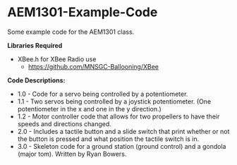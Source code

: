 # AEM1301-Example-Code
Some example code for the AEM1301 class. 

**Libraries Required**
- XBee.h for XBee Radio use
  - https://github.com/MNSGC-Ballooning/XBee

**Code Descriptions:**
- 1.0 - Code for a servo being controlled by a potentiometer.
- 1.1 - Two servos being controlled by a joystick potentiometer. (One potentiometer in the x and one in the y direction.)
- 1.2 - Motor controller code that allows for two propellers to have their speeds and directions changed.
- 2.0 - Includes a tactile button and a slide switch that print whether or not the button is pressed and what position the tactile switch is in.
- 3.0 - Skeleton code for a ground station (ground control) and a gondola (major tom). Written by Ryan Bowers.
